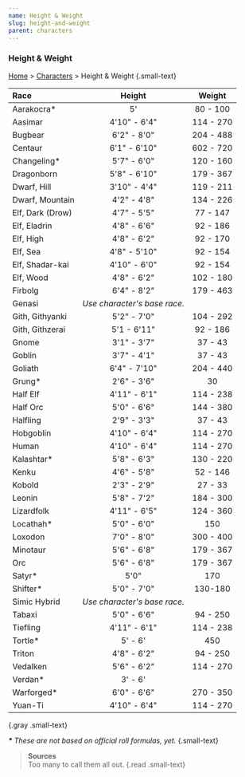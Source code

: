 ```yaml
---
name: Height & Weight
slug: height-and-weight
parent: characters
---
```

### Height & Weight
[Home](dm-operations-center) > [Characters](character-menu) > Height & Weight {.small-text}

| Race             |           Height             | Weight    |
| :--------------- | :--------------------------: | :-------: |
| Aarakocra*       |              5'              | 80 - 100  |
| Aasimar          |         4'10" - 6'4"         | 114 - 270 |
| Bugbear          |         6'2" - 8'0"          | 204 - 488 |
| Centaur          |         6'1" - 6'10"         | 602 - 720 |
| Changeling*      |         5'7" - 6'0"          | 120 - 160 |
| Dragonborn       |         5'8" - 6'10"         | 179 - 367 |
| Dwarf, Hill      |         3'10" - 4'4"         | 119 - 211 |
| Dwarf, Mountain  |         4'2" - 4'8"          | 134 - 226 |
| Elf, Dark (Drow) |         4'7" - 5'5"          | 77 - 147  |
| Elf, Eladrin     |         4'8" - 6'6"          | 92 - 186  |
| Elf, High        |         4'8" - 6'2"          | 92 - 170  |
| Elf, Sea         |         4'8" - 5'10"         | 92 - 154  |
| Elf, Shadar-kai  |         4'10" - 6'0"         | 92 - 154  |
| Elf, Wood        |         4'8" - 6'2"          | 102 - 180 |
| Firbolg          |         6'4" - 8'2"          | 179 - 463 |
| Genasi           | *Use character's base race.*            ||
| Gith, Githyanki  |         5'2" - 7'0"          | 104 - 292 |
| Gith, Githzerai  |         5'1 - 6'11"          | 92 - 186  |
| Gnome            |         3'1" - 3'7"          |  37 - 43  |
| Goblin           |         3'7" - 4'1"          |  37 - 43  |
| Goliath          |         6'4" - 7'10"         | 204 - 440 |
| Grung*           |         2'6" - 3'6"          |    30     |
| Half Elf         |         4'11" - 6'1"         | 114 - 238 |
| Half Orc         |         5'0" - 6'6"          | 144 - 380 |
| Halfling         |         2'9" - 3'3"          |  37 - 43  |
| Hobgoblin        |         4'10" - 6'4"         | 114 - 270 |
| Human            |         4'10" - 6'4"         | 114 - 270 |
| Kalashtar*       |         5'8" - 6'3"          | 130 - 220 |
| Kenku            |         4'6" - 5'8"          | 52 - 146  |
| Kobold           |         2'3" - 2'9"          |  27 - 33  |
| Leonin           |         5'8" - 7'2"          | 184 - 300 |
| Lizardfolk       |         4'11" - 6'5"         | 124 - 360 |
| Locathah*        |         5'0" - 6'0"          |    150    |
| Loxodon          |         7'0" - 8'0"          | 300 - 400 |
| Minotaur         |         5'6" - 6'8"          | 179 - 367 |
| Orc              |         5'6" - 6'8"          | 179 - 367 |
| Satyr*           |             5'0"             |    170    |
| Shifter*         |         5'0" - 7'0"          |  130-180  |
| Simic Hybrid     | *Use character's base race.*            ||
| Tabaxi           |         5'0" - 6'6"          | 94 - 250  |
| Tiefling         |         4'11" - 6'1"         | 114 - 238 |
| Tortle*          |           5' - 6'            |    450    |
| Triton           |         4'8" - 6'2"          | 94 - 250  |
| Vedalken         |         5'6" - 6'2"          | 114 - 270 |
| Verdan*          |           3' - 6'                       ||
| Warforged*       |         6'0" - 6'6"          | 270 - 350 |
| Yuan-Ti          |         4'10" - 6'4"         | 114 - 270 |
{.gray .small-text}

***\*** These are not based on official roll formulas, yet.* {.small-text}

> **Sources** <br/>
> Too many to call them all out.
{.read .small-text}

